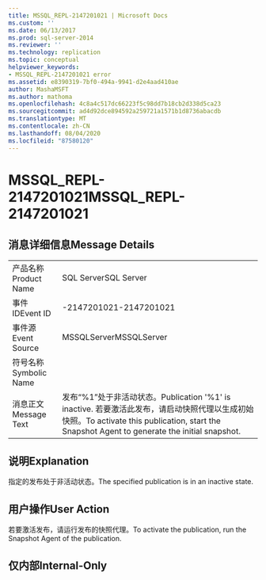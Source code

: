 ```yaml
---
title: MSSQL_REPL-2147201021 | Microsoft Docs
ms.custom: ''
ms.date: 06/13/2017
ms.prod: sql-server-2014
ms.reviewer: ''
ms.technology: replication
ms.topic: conceptual
helpviewer_keywords:
- MSSQL_REPL-2147201021 error
ms.assetid: e8390319-7bf0-494a-9941-d2e4aad410ae
author: MashaMSFT
ms.author: mathoma
ms.openlocfilehash: 4c8a4c517dc66223f5c98dd7b18cb2d338d5ca23
ms.sourcegitcommit: ad4d92dce894592a259721a1571b1d8736abacdb
ms.translationtype: MT
ms.contentlocale: zh-CN
ms.lasthandoff: 08/04/2020
ms.locfileid: "87580120"
---
```

# <a name="mssql_repl-2147201021"></a><span data-ttu-id="417f5-102">MSSQL_REPL-2147201021</span><span class="sxs-lookup"><span data-stu-id="417f5-102">MSSQL_REPL-2147201021</span></span>
    
## <a name="message-details"></a><span data-ttu-id="417f5-103">消息详细信息</span><span class="sxs-lookup"><span data-stu-id="417f5-103">Message Details</span></span>  
  
|||  
|-|-|  
|<span data-ttu-id="417f5-104">产品名称</span><span class="sxs-lookup"><span data-stu-id="417f5-104">Product Name</span></span>|<span data-ttu-id="417f5-105">SQL Server</span><span class="sxs-lookup"><span data-stu-id="417f5-105">SQL Server</span></span>|  
|<span data-ttu-id="417f5-106">事件 ID</span><span class="sxs-lookup"><span data-stu-id="417f5-106">Event ID</span></span>|<span data-ttu-id="417f5-107">-2147201021</span><span class="sxs-lookup"><span data-stu-id="417f5-107">-2147201021</span></span>|  
|<span data-ttu-id="417f5-108">事件源</span><span class="sxs-lookup"><span data-stu-id="417f5-108">Event Source</span></span>|<span data-ttu-id="417f5-109">MSSQLServer</span><span class="sxs-lookup"><span data-stu-id="417f5-109">MSSQLServer</span></span>|  
|<span data-ttu-id="417f5-110">符号名称</span><span class="sxs-lookup"><span data-stu-id="417f5-110">Symbolic Name</span></span>||  
|<span data-ttu-id="417f5-111">消息正文</span><span class="sxs-lookup"><span data-stu-id="417f5-111">Message Text</span></span>|<span data-ttu-id="417f5-112">发布“%1”处于非活动状态。</span><span class="sxs-lookup"><span data-stu-id="417f5-112">Publication '%1' is inactive.</span></span> <span data-ttu-id="417f5-113">若要激活此发布，请启动快照代理以生成初始快照。</span><span class="sxs-lookup"><span data-stu-id="417f5-113">To activate this publication, start the Snapshot Agent to generate the initial snapshot.</span></span>|  
  
## <a name="explanation"></a><span data-ttu-id="417f5-114">说明</span><span class="sxs-lookup"><span data-stu-id="417f5-114">Explanation</span></span>  
 <span data-ttu-id="417f5-115">指定的发布处于非活动状态。</span><span class="sxs-lookup"><span data-stu-id="417f5-115">The specified publication is in an inactive state.</span></span>  
  
## <a name="user-action"></a><span data-ttu-id="417f5-116">用户操作</span><span class="sxs-lookup"><span data-stu-id="417f5-116">User Action</span></span>  
 <span data-ttu-id="417f5-117">若要激活发布，请运行发布的快照代理。</span><span class="sxs-lookup"><span data-stu-id="417f5-117">To activate the publication, run the Snapshot Agent of the publication.</span></span>  
  
## <a name="internal-only"></a><span data-ttu-id="417f5-118">仅内部</span><span class="sxs-lookup"><span data-stu-id="417f5-118">Internal-Only</span></span>  
  

